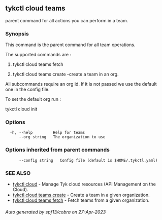 ## tykctl cloud teams

parent command for all actions you can perform in a team.

### Synopsis


This command is the parent command for all team operations.

The supported commands are :

1. tykctl cloud teams fetch 

2. tykctl cloud teams create -create a team in an org.

All subcommands require an org id. If it is not passed we use the default one in the config file.

To set the default org run :

tykctl cloud init


### Options

```
  -h, --help         Help for teams
      --org string   The organization to use
```

### Options inherited from parent commands

```
      --config string   Config file (default is $HOME/.tykctl.yaml)
```

### SEE ALSO

* [tykctl cloud](tykctl_cloud.md)	 - Manage Tyk cloud resources (API Management on the Cloud).
* [tykctl cloud teams create](tykctl_cloud_teams_create.md)	 - Create a team in a given organization.
* [tykctl cloud teams fetch](tykctl_cloud_teams_fetch.md)	 - Fetch teams from a given organization.

###### Auto generated by spf13/cobra on 27-Apr-2023
